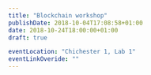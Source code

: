 ```yaml
---
title: "Blockchain workshop"
publishDate: 2018-10-04T17:08:58+01:00
date: 2018-10-24T18:00:00+01:00
draft: true

eventLocation: "Chichester 1, Lab 1"
eventLinkOveride: ""
---
```


